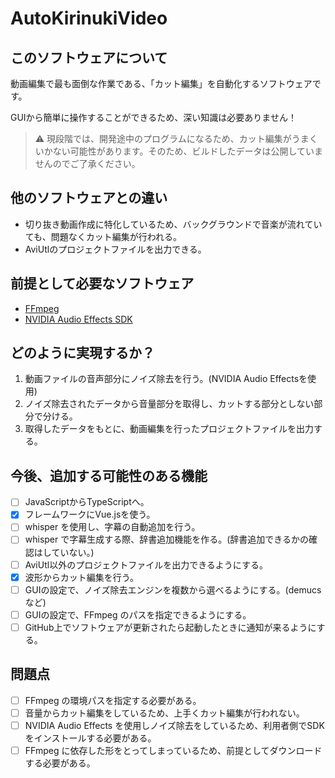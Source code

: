 # AutoKirinukiVideo
## このソフトウェアについて
動画編集で最も面倒な作業である、「カット編集」を自動化するソフトウェアです。

GUIから簡単に操作することができるため、深い知識は必要ありません！
> ⚠️ 現段階では、開発途中のプログラムになるため、カット編集がうまくいかない可能性があります。そのため、ビルドしたデータは公開していませんのでご了承ください。
## 他のソフトウェアとの違い
- 切り抜き動画作成に特化しているため、バックグラウンドで音楽が流れていても、問題なくカット編集が行われる。
- AviUtlのプロジェクトファイルを出力できる。
## 前提として必要なソフトウェア
- [FFmpeg](https://ffmpeg.org/)
- [NVIDIA Audio Effects SDK](https://www.nvidia.com/ja-jp/geforce/broadcasting/broadcast-sdk/resources/)
## どのように実現するか？
1. 動画ファイルの音声部分にノイズ除去を行う。(NVIDIA Audio Effectsを使用)
2. ノイズ除去されたデータから音量部分を取得し、カットする部分としない部分で分ける。
3. 取得したデータをもとに、動画編集を行ったプロジェクトファイルを出力する。
## 今後、追加する可能性のある機能
- [ ] JavaScriptからTypeScriptへ。
- [x] フレームワークにVue.jsを使う。
- [ ] whisper を使用し、字幕の自動追加を行う。
- [ ] whisper で字幕生成する際、辞書追加機能を作る。(辞書追加できるかの確認はしていない。)
- [ ] AviUtl以外のプロジェクトファイルを出力できるようにする。
- [x] 波形からカット編集を行う。
- [ ] GUIの設定で、ノイズ除去エンジンを複数から選べるようにする。(demucsなど)
- [ ] GUIの設定で、FFmpeg のパスを指定できるようにする。
- [ ] GitHub上でソフトウェアが更新されたら起動したときに通知が来るようにする。
## 問題点
- [ ] FFmpeg の環境パスを指定する必要がある。
- [ ] 音量からカット編集をしているため、上手くカット編集が行われない。
- [ ] NVIDIA Audio Effects を使用しノイズ除去をしているため、利用者側でSDKをインストールする必要がある。
- [ ] FFmpeg に依存した形をとってしまっているため、前提としてダウンロードする必要がある。